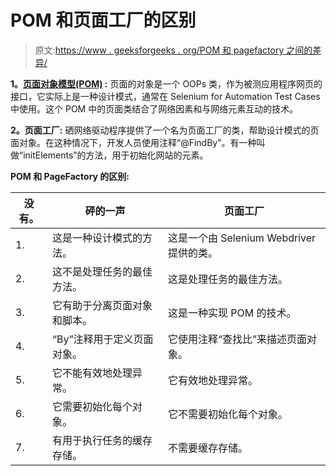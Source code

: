 # POM 和页面工厂的区别

> 原文:[https://www . geeksforgeeks . org/POM 和 pagefactory 之间的差异/](https://www.geeksforgeeks.org/difference-between-pom-and-pagefactory/)

**1。[页面对象模型(POM)](https://www.geeksforgeeks.org/page-object-model-pom/) :**
页面的对象是一个 OOPs 类，作为被测应用程序网页的接口，它实际上是一种设计模式，通常在 Selenium for Automation Test Cases 中使用。这个 POM 中的页面类结合了网络因素和与网络元素互动的技术。

**2。页面工厂:**
硒网络驱动程序提供了一个名为页面工厂的类，帮助设计模式的页面对象。在这种情况下，开发人员使用注释“@FindBy”。有一种叫做“initElements”的方法，用于初始化网站的元素。

**POM 和 PageFactory 的区别:**

<center>

| 没有。 | 砰的一声 | 页面工厂 |
| --- | --- | --- |
| 1. | 这是一种设计模式的方法。 | 这是一个由 Selenium Webdriver 提供的类。 |
| 2. | 这不是处理任务的最佳方法。 | 这是处理任务的最佳方法。 |
| 3. | 它有助于分离页面对象和脚本。 | 这是一种实现 POM 的技术。 |
| 4. | “By”注释用于定义页面对象。 | 它使用注释“查找比”来描述页面对象。 |
| 5. | 它不能有效地处理异常。 | 它有效地处理异常。 |
| 6. | 它需要初始化每个对象。 | 它不需要初始化每个对象。 |
| 7. | 有用于执行任务的缓存存储。 | 不需要缓存存储。 |

</center>